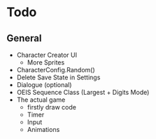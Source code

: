 # Todo

## General

* Character Creator UI
	* More Sprites
* CharacterConfig.Random()
* Delete Save State in Settings
* Dialogue (optional)
* OEIS Sequence Class (Largest + Digits Mode)
* The actual game
	* firstly draw code
	* Timer
	* Input
	* Animations